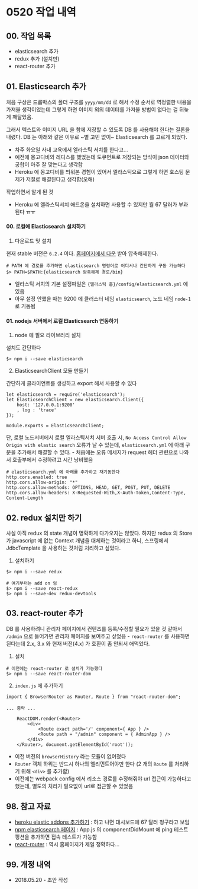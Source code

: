 # 0520 작업 내역

## 00. 작업 목록
- elasticsearch 추가
- redux 추가 (설치만)
- react-router 추가

## 01. Elasticsearch 추가

처음 구상은 드롭박스의 폴더 구조를 `yyyy/mm/dd` 로 해서 수정 순서로 역정렬한 내용을 가져올 생각이었는데 그렇게 하면 이미지 외의 데이터를 가져올 방법이 없다는 걸 뒤늦게 깨달았음. 

그래서 텍스트와 이미지 URL 을 함께 저장할 수 있도록 DB 를 사용해야 한다는 결론을 내렸다. DB 는 아래와 같은 이유로 ~별 고민 없이~ Elasticsearch 를 고르게 되었다.
- 차주 화요일 사내 교육에서 엘라스틱 서치를 한다고...
- 예전에 몽고디비와 레디스를 했었는데 도큐먼트로 저장되는 방식이 json 데이터와 궁합이 아주 잘 맞는다고 생각함
- Heroku 에 몽고디비를 띄워본 경험이 있어서 엘라스틱으로 그렇게 하면 호스팅 문제가 저절로 해결된다고 생각함(오해)

작업하면서 알게 된 것
- Heroku 에 엘라스틱서치 애드온을 설치하면 사용할 수 있지만 월 67 달러가 부과된다 ㅠㅠ

#### 00. 로컬에 Elasticsearch 설치하기

1. 다운로드 및 설치

현재 stable 버전은 `6.2.4` 이다. [홈페이지에서 다운](https://www.elastic.co/kr/downloads/elasticsearch) 받아 압축해제한다. 

```
# PATH 에 경로를 추가하면 elasticsearch 명령어로 어디서나 간단하게 구동 가능하다
$> PATH=$PATH:{elasticsearch 암축해제 경로/bin}
```
- 엘라스틱 서치의 기본 설정파일은 `{엘라스틱 홈}/config/elasticsearch.yml` 에 있음
- 아무 설정 안했을 때는 9200 에 클러스터 네임 `elasticsearch`, 노드 네임 `node-1` 로 기동됨

#### 01. nodejs 서버에서 로컬 Elasticsearch 연동하기

1. node 에 필요 라이브러리 설치

설치도 간단하다
```
$> npm i --save elasticsearch
```

2. ElasticsearchClient 모듈 만들기

간단하게 클라이언트를 생성하고 export 해서 사용할 수 있다

```
let elasticsearch = require('elasticsearch');
let ElasticsearchClient = new elasticsearch.Client({
	host: '127.0.0.1:9200'
	, log : 'trace'
});

module.exports = ElasticsearchClient;
```
단, 로컬 노드서버에서 로컬 엘라스틱서치 서버 호출 시, `No Access Control Allow Origin with elastic search` 오류가 날 수 있는데, `elasticsearch.yml` 에 아래 구문을 추가해서 해결할 수 있다. - 처음에는 오류 메세지가 request 헤더 관련으로 나와서 호출부에서 수정하려고 시간 낭비했음

```
# elasticsearch.yml 에 아래를 추가하고 재기동한다 
http.cors.enabled: true
http.cors.allow-origin: "*"
http.cors.allow-methods: OPTIONS, HEAD, GET, POST, PUT, DELETE
http.cors.allow-headers: X-Requested-With,X-Auth-Token,Content-Type, Content-Length
```


## 02. redux 설치만 하기

 사실 아직 redux 의 state 개념이 명확하게 다가오지는 않았다. 하지만 redux 의 Store 가 javascript 에 없는 Context 개념을 대체하는 것이라고 하니, 스프링에서 JdbcTemplate 을 사용하는 것처럼 처리하고 싶었다. 
 
1. 설치하기

```
$> npm i --save redux

# 여기부터는 add on 임
$> npm i --save react-redux
$> npm i --save-dev redux-devtools
```

## 03. react-router 추가

DB 를 사용하려니 관리자 페이지에서 컨텐츠를 등록/수정할 필요가 있을 것 같아서 `/admin` 으로 들어가면 관리자 페이지를 보여주고 싶었음 - `react-router` 를 사용하면 된다는데 2.x, 3.x 와 현재 버전(4.x) 가 호환이 좀 안되서 애먹었다.

1. 설치
```
# 이전에는 react-router 로 설치가 가능했다
$> npm i --save react-router-dom
```

2. `index.js` 에 추가하기

```
import { BrowserRouter as Router, Route } from "react-router-dom";

... 중략 ...

	ReactDOM.render(<Router>
		<div>
			<Route exact path='/' component={ App } />
			<Route path = "/admin" component = { AdminApp } />
		</div>
	</Router>, document.getElementById('root'));
```
- 이전 버전의 `browserHistory` 라는 모듈이 없어졌다
- `Router` 객체 하위는 반드시 하나의 엘리먼트어야만 한다 (2 개의 `Route` 를 처리하기 위해 `<div>` 를 추가함)
- 이전에는 webpack config 에서 리소스 경로를 수정해줘야 url 접근이 가능하다고 했는데, 별도의 처리가 필요없이 url로 접근할 수 있었음



## 98. 참고 자료
- [heroku elastic addons 추가하기](https://devcenter.heroku.com/articles/foundelasticsearch) : 하고 나면 대시보드에 67 달러 청구라고 보임
- [npm elasticsearch 페이지](https://www.npmjs.com/package/elasticsearch) : App.js 의 componentDidMount 에 ping 테스트 펑션을 추가하면 접속 테스트가 가능함
- [react-router](https://reacttraining.com/react-router/web/example/basic) : 역시 홈페이지가 제일 정확하다...

## 99. 개정 내역
- 2018.05.20 - 초안 작성
